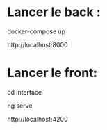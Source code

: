 # Lancer le back :
docker-compose up 

http://localhost:8000



# Lancer le front: 

cd interface

ng serve

http://localhost:4200
